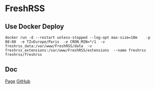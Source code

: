 # FreshRSS



## Use Docker Deploy

```
docker run -d --restart unless-stopped --log-opt max-size=10m    -p 80:80  -e TZ=Europe/Paris  -e CRON_MIN=*/1  -v freshrss_data:/var/www/FreshRSS/data  -v freshrss_extensions:/var/www/FreshRSS/extensions  --name freshrss   freshrss/freshrss
```


## Doc
[Page](https://freshrss.org/)
[GitHub](https://github.com/FreshRSS/FreshRSS)


